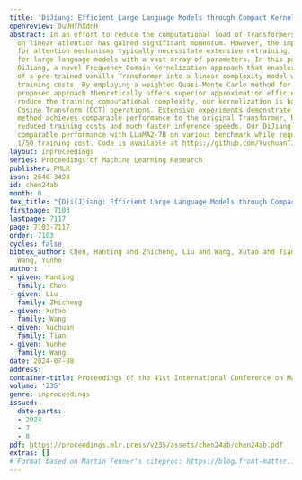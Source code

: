 ```yaml
---
title: 'DiJiang: Efficient Large Language Models through Compact Kernelization'
openreview: 0uUHfhXdnH
abstract: In an effort to reduce the computational load of Transformers, research
  on linear attention has gained significant momentum. However, the improvement strategies
  for attention mechanisms typically necessitate extensive retraining, which is impractical
  for large language models with a vast array of parameters. In this paper, we present
  DiJiang, a novel Frequency Domain Kernelization approach that enables the transformation
  of a pre-trained vanilla Transformer into a linear complexity model with little
  training costs. By employing a weighted Quasi-Monte Carlo method for sampling, the
  proposed approach theoretically offers superior approximation efficiency. To further
  reduce the training computational complexity, our kernelization is based on Discrete
  Cosine Transform (DCT) operations. Extensive experiments demonstrate that the proposed
  method achieves comparable performance to the original Transformer, but with significantly
  reduced training costs and much faster inference speeds. Our DiJiang-7B achieves
  comparable performance with LLaMA2-7B on various benchmark while requires only about
  1/50 training cost. Code is available at https://github.com/YuchuanTian/DiJiang.
layout: inproceedings
series: Proceedings of Machine Learning Research
publisher: PMLR
issn: 2640-3498
id: chen24ab
month: 0
tex_title: "{D}i{J}iang: Efficient Large Language Models through Compact Kernelization"
firstpage: 7103
lastpage: 7117
page: 7103-7117
order: 7103
cycles: false
bibtex_author: Chen, Hanting and Zhicheng, Liu and Wang, Xutao and Tian, Yuchuan and
  Wang, Yunhe
author:
- given: Hanting
  family: Chen
- given: Liu
  family: Zhicheng
- given: Xutao
  family: Wang
- given: Yuchuan
  family: Tian
- given: Yunhe
  family: Wang
date: 2024-07-08
address:
container-title: Proceedings of the 41st International Conference on Machine Learning
volume: '235'
genre: inproceedings
issued:
  date-parts:
  - 2024
  - 7
  - 8
pdf: https://proceedings.mlr.press/v235/assets/chen24ab/chen24ab.pdf
extras: []
# Format based on Martin Fenner's citeproc: https://blog.front-matter.io/posts/citeproc-yaml-for-bibliographies/
---
```

